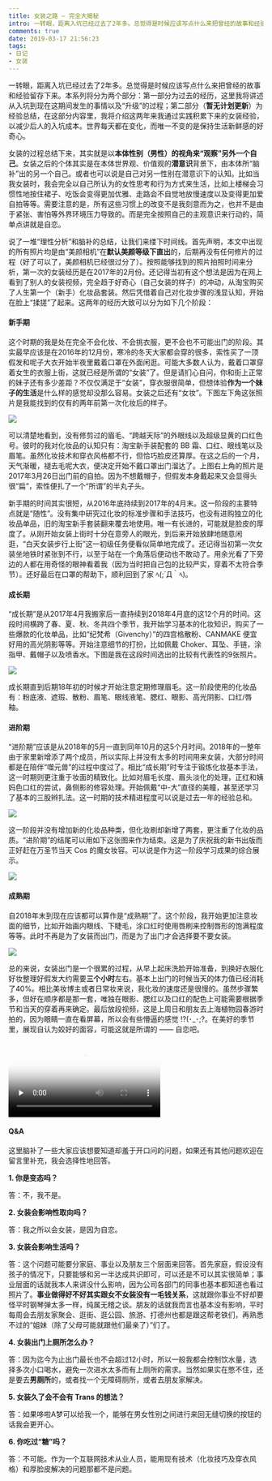 ```yaml
---
title: 女装之路 — 完全大揭秘
intro: 一转眼，距离入坑已经过去了2年多。总觉得是时候应该写点什么来把曾经的故事和经验留存下来。本系列将分为两个部分：第一部分为过去的经历，这里我将讲述从入坑到现在这期间发生的事情以及“升级”的过程；第二部分为经验总结，在这部分内容里，我将介绍这两年来我通过实践积累下来的女装经验，以减少后人的入坑成本。世界每天都在变化，而唯一不变的是保持生活新鲜感的好奇心。
comments: true
date: 2019-03-17 21:56:23
tags:
- 日记
- 女装
---
```


一转眼，距离入坑已经过去了2年多。总觉得是时候应该写点什么来把曾经的故事和经验留存下来。本系列将分为两个部分：第一部分为过去的经历，这里我将讲述从入坑到现在这期间发生的事情以及“升级”的过程；第二部分（**暂无计划更新**）为经验总结，在这部分内容里，我将介绍这两年来我通过实践积累下来的女装经验，以减少后人的入坑成本。世界每天都在变化，而唯一不变的是保持生活新鲜感的好奇心。

女装的过程总结下来，其实就是以**本体性别（男性）的视角来“观察”另外一个自己**。女装之后的个体其实是在本体世界观、价值观的**潜意识**背景下，由本体所“脑补”出的另一个自己。或者也可以说是自己对另一性别在潜意识下的认知。比如当我女装时，我会完全以自己所认为的女性思考和行为方式来生活，比如上楼梯会习惯性地按住裙子、吃饭会变得更加优雅、走路会不自觉地放慢速度以及变得更加爱自拍等等。需要注意的是，所有这些习惯上的改变不是我刻意而为之，也并不是由于紧张、害怕等外界环境压力导致的。而是完全按照自己的主观意识来行动的，简单点讲就是自恋。

说了一堆“理性分析”和脑补的总结，让我们来缕下时间线。首先声明，本文中出现的所有照片均是由“美颜相机”在**默认美颜等级下直出**的，后期再没有任何修片的过程（好了可以了，美颜相机已经很过分了）。按照能够找到的照片拍照时间来分析，第一次的女装经历是在2017年的2月份。还记得当初有这个想法是因为在网上看到了别人的女装视频，完全趋于好奇心（自己女装的样子）的冲动，从淘宝购买了人生第一个（新手）化妆品套装。然后凭借着自己对化妆步骤的浅显认知，开始在脸上“揉搓”了起来。这两年的经历大致可以分为如下几个阶段：

#### 新手期

这个时期的我是处在完全不会化妆、不会挑衣服，更不会也不可能出门的阶段。其实最早应该是在2016年的12月份，寒冷的冬天大家都会穿的很多，索性买了一顶假发和呢子大衣开始半夜里戴着口罩在外面闲逛。可能大多数人认为，戴着口罩穿着女生的衣服上街，这就已经是所谓的“女装”了。但是请扪心自问，你和街上正常的妹子还有多少差距？不仅仅满足于“女装”，穿衣服很简单，但想体验**作为一个妹子的生活**是什么样的感觉却没那么容易。女装之后还有“女妆”。下图左下角这张照片是我能找到的仅有的两年前第一次化妆后的样子。

![](1.jpg)

可以清楚地看到，没有修剪过的眉毛、“跨越天际”的外眼线以及超级显黄的口红色号。彼时的我对化妆品的认知只有：淘宝新手装配套的 BB 霜、口红、眼线笔以及眉笔。虽然化妆技术和穿衣风格都不行，但恰巧脸皮还算厚。在这之后的一个月，天气渐暖，褪去毛呢大衣，便决定开始不戴口罩出门溜达了。上图右上角的照片是2017年3月26日出门前的自拍。因为不想戴帽子，但假发本身戴起来又会显得头很“扁”，索性便扎了一个“所谓”的半丸子头。

新手期的时间其实很短，从2016年底持续到2017年的4月末。这一阶段的主要特点就是“随性”。没有集中研究过化妆的标准步骤和手法技巧，也没有进购独立的化妆品单品，旧的淘宝新手套装翻来覆去地使用。唯一有长进的，可能就是脸皮的厚度了。从刚开始女装上街时十分在意旁人的眼光，到后来开始放肆地随意闲逛，“白天女装步行上街”这一初级任务便看似简单地完成了。还记得当初第一次女装坐地铁时紧张到不行，以至于站在一个角落后便动也不敢动了。用余光看了下旁边的人都在用奇怪的眼神看着我（因为当时把自己包的比较严实，穿着不太符合季节）。还好最后在口罩的帮助下，顺利回到了家 ﾍ(;´Д｀ﾍ)。


#### 成长期

“成长期”是从2017年4月我搬家后一直持续到2018年4月底的这12个月的时间。这段时间横跨了春、夏、秋、冬共四个季节，我开始学习基本的化妆知识，购买了一些爆款的化妆单品，比如“纪梵希（Givenchy）”的四宫格散粉、CANMAKE 便宜好用的高光阴影等等。开始注意细节的打扮，比如佩戴 Choker、耳坠、手链，涂指甲、戴帽子以及喷香水。下图是我在这段时间选出的比较有代表性的9张照片。

![](3.jpg)

成长期直到后期18年初的时候才开始注意定期修理眉毛。这一阶段使用的化妆品有：粉底液、遮瑕、散粉、眉笔、眼线液笔、腮红、眼影、高光阴影、口红/唇釉。

#### 进阶期

“进阶期”应该是从2018年的5月一直到同年10月的这5个月时间。2018年的一整年由于家里新增添了两个成员，所以实际上并没有太多的时间用来女装，大部分时间都是在陪伴“噬元兽”的过程中度过了。相比“成长期”时专注于锻炼化妆基本手法，这一时期则更注重于妆面的精致化。比如对眉毛长度、眉头淡化的处理，正红和姨妈色口红的尝试，鼻侧影的修容处理。开始佩戴“中-大”直径的美瞳，甚至还学习了基本的三股辫扎法。这一时期的技术精进程度可以说是过去一年的经验总和。

![](4.jpg)

这一阶段并没有增加新的化妆品种类，但化妆刷却新增了两套，更注重了化妆的品质。“进阶期”的结尾可以用如下这张图来作为结束。这是为了庆祝我的新书出版而正好赶在万圣节当天 Cos 的魔女妆容。可以说是作为这一阶段学习成果的综合展示。

![](5.jpg)


#### 成熟期

自2018年末到现在应该都可以算作是“成熟期”了。这个阶段，我开始更加注意妆面的细节，比如开始画内眼线、下睫毛，涂口红时使用唇刷来控制唇形的饱满程度等等。此时不再是为了女装而出门，而是为了出门才会选择要不要女装。

![](6.jpg)

总的来说，女装出门是一个很累的过程，从早上起床洗脸开始准备，到换好衣服化好妆整理好假发大约需要**三个小时**左右。基本上出门的时候当天的体力值已经消耗了40%。相比美妆博主或者日常妆来说，我化妆的速度还是很慢的。虽然步骤繁多，但好在顺序都是那一套，唯独在眼影、腮红以及口红的配色上可能需要根据季节和当天的穿着再来确定。最后放段视频，这是上周日和朋友去上海植物园春游时拍的，因为眼睛一直在看屏幕，所以会有些懵逼的感觉 !?(･_･;?。在美好的季节里，展现自认为姣好的面容，可能这就是所谓的 —— 自恋吧。

<video id="video" controls preload="none" src="7.mp4" poster="8.jpg"></video>

#### Q&A

这里脑补了一些大家应该想要知道却羞于开口问的问题，如果还有其他问题欢迎在留言里补充，我会选择性地回答。

**1. 你是变态吗？**

答：不，我不是。

**2. 女装会影响性取向吗？**

答：我之所以会女装，是因为自恋。

**3. 女装会影响生活吗？**

答：这个问题可能要分家庭、事业以及朋友三个层面来回答。首先家庭，假设没有孩子的情况下，只要能够和另一半达成共识即可，可以还是不可以其实很简单；事业层面的话就我本人来讲没什么影响，因为公司各部门的同事也基本都知道也看过照片了。**事业做得好不好其实跟女不女装没有一毛钱关系**，这就跟你事业不好却要怪平时钢琴弹太多一样，纯属无稽之谈。朋友的话就我而言也基本没有影响，平时每周会去朋友家聚会、逛街、逛公园、旅游、打德州也都是跟这帮老铁们，再熟悉不过的“姐妹（除了父母可能就跟他们最亲了）”们了。

**4. 女装出门上厕所怎么办？**

答：因为迄今为止出门最长也不会超过12小时，所以一般我都会控制饮水量，选择多次小口喝水，避免一次进水太多而有上厕所的需求。当然如果实在憋不住，还是要去**男厕所**的，或者找一个无障碍厕所，或者去朋友家解决。

**5. 女装久了会不会有 Trans 的想法？**

答：如果哆啦A梦可以给我一个，能够在男女性别之间进行来回无缝切换的按钮的话我会更开心。

**6. 你吃过“糖”吗？**

答：不可能。作为一个互联网技术从业人员，能用现有技术（化妆技巧及穿衣风格）和厚脸皮解决的问题那都不是问题。
